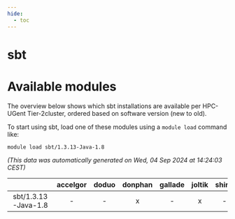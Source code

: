 ```yaml
---
hide:
  - toc
---
```


sbt
===

# Available modules


The overview below shows which sbt installations are available per HPC-UGent Tier-2cluster, ordered based on software version (new to old).

To start using sbt, load one of these modules using a `module load` command like:

```shell
module load sbt/1.3.13-Java-1.8
```

*(This data was automatically generated on Wed, 04 Sep 2024 at 14:24:03 CEST)*  

| |accelgor|doduo|donphan|gallade|joltik|shinx|skitty|
| :---: | :---: | :---: | :---: | :---: | :---: | :---: | :---: |
|sbt/1.3.13-Java-1.8|-|-|x|-|x|-|-|
